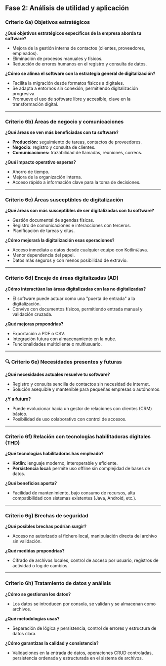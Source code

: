## Fase 2: Análisis de utilidad y aplicación

### Criterio 6a) Objetivos estratégicos

**¿Qué objetivos estratégicos específicos de la empresa aborda tu software?**
- Mejora de la gestión interna de contactos (clientes, proveedores, empleados).
- Eliminación de procesos manuales y físicos.
- Reducción de errores humanos en el registro y consulta de datos.

**¿Cómo se alinea el software con la estrategia general de digitalización?**
- Facilita la migración desde formatos físicos a digitales.
- Se adapta a entornos sin conexión, permitiendo digitalización progresiva.
- Promueve el uso de software libre y accesible, clave en la transformación digital.
---

### Criterio 6b) Áreas de negocio y comunicaciones

**¿Qué áreas se ven más beneficiadas con tu software?**
- **Producción:** seguimiento de tareas, contactos de proveedores.
- **Negocio:** registro y consulta de clientes.
- **Comunicaciones:** trazabilidad de llamadas, reuniones, correos.

**¿Qué impacto operativo esperas?**
- Ahorro de tiempo.
- Mejora de la organización interna.
- Acceso rápido a información clave para la toma de decisiones.
---

### Criterio 6c) Áreas susceptibles de digitalización

**¿Qué áreas son más susceptibles de ser digitalizadas con tu software?**
- Gestión documental de agendas físicas.
- Registro de comunicaciones e interacciones con terceros.
- Planificación de tareas y citas.

**¿Cómo mejorará la digitalización esas operaciones?**
- Acceso inmediato a datos desde cualquier equipo con Kotlin/Java.
- Menor dependencia del papel.
- Datos más seguros y con menos posibilidad de extravío.
---

### Criterio 6d) Encaje de áreas digitalizadas (AD)

**¿Cómo interactúan las áreas digitalizadas con las no digitalizadas?**
- El software puede actuar como una "puerta de entrada" a la digitalización.
- Convive con documentos físicos, permitiendo entrada manual y validación cruzada.

**¿Qué mejoras propondrías?**
- Exportación a PDF o CSV.
- Integración futura con almacenamiento en la nube.
- Funcionalidades multicliente o multiusuario.
---

### 🔍 Criterio 6e) Necesidades presentes y futuras

**¿Qué necesidades actuales resuelve tu software?**
- Registro y consulta sencilla de contactos sin necesidad de internet.
- Solución asequible y mantenible para pequeñas empresas o autónomos.

**¿Y a futuro?**
- Puede evolucionar hacia un gestor de relaciones con clientes (CRM) básico.
- Posibilidad de uso colaborativo con control de accesos.
---

### Criterio 6f) Relación con tecnologías habilitadoras digitales (THD)

**¿Qué tecnologías habilitadoras has empleado?**
- **Kotlin:** lenguaje moderno, interoperable y eficiente.
- **Persistencia local:** permite uso offline sin complejidad de bases de datos.

**¿Qué beneficios aporta?**
- Facilidad de mantenimiento, bajo consumo de recursos, alta compatibilidad con sistemas existentes (Java, Android, etc.).
---

### Criterio 6g) Brechas de seguridad

**¿Qué posibles brechas podrían surgir?**
- Acceso no autorizado al fichero local, manipulación directa del archivo sin validación.

**¿Qué medidas propondrías?**
- Cifrado de archivos locales, control de acceso por usuario, registros de actividad o log de cambios.
---

### Criterio 6h) Tratamiento de datos y análisis

**¿Cómo se gestionan los datos?**
- Los datos se introducen por consola, se validan y se almacenan como archivos.

**¿Qué metodologías usas?**
- Separación de lógica y persistencia, control de errores y estructura de datos clara.

**¿Cómo garantizas la calidad y consistencia?**
- Validaciones en la entrada de datos, operaciones CRUD controladas, persistencia ordenada y estructurada en el sistema de archivos.
